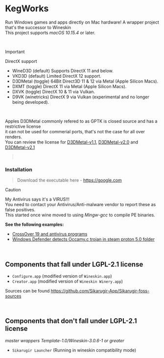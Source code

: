 # KegWorks
Run Windows games and apps directly on Mac hardware!
A wrapper project that's the successor to Wineskin\
This project supports *macOS 10.15.4* or later.

<br>




> [!IMPORTANT]
> DirectX support
> - WineD3D (default) Supports DirectX 11 and below.
> - VKD3D (default) Limited DirectX 12 support.
> - D3DMetal (toggle) 64Bit Direct3D 11 & 12 via Metal (Apple Silicon Macs).
> - DXMT (toggle) DirectX 11 via Metal (Apple Silicon Macs).
> - DXVK (toggle) DirectX 10 & 11 via Vulkan.
> - D9VK (winetricks) DirectX 9 via Vulkan (experimental and no longer being developed).
>
> <br>
>
> Apples D3DMetal commonly refered to as GPTK is closed source and has a restrictive license\
> it can not be used for commerial ports, that's not the case for all over renders.\
> You can review the license for [D3DMetal-v1.1](/D3DMetal/1.1/License.pdf), [D3DMetal-v2.0](/D3DMetal/2.0/License.pdf) and [D3DMetal-v2.1](/D3DMetal/2.1/License.pdf)
> <br>

> <br>
### Installation
> Download the executable here - https://google.com
> <br>

> [!CAUTION]
> My Antivirus says it's a VIRUS!!!\
> You need to contact your Antivirus/Anti-malware vendor to report these as false positives.\
> This started once wine moved to using *Mingw-gcc* to compile PE binaries.
> 
> __See the following examples:__
> - [CrossOver 19 and antivirus programs](https://www.codeweavers.com/support/forums/general/?t=27;msg=222870)
> - [Windows Defender detects Occamy.c trojan in steam proton 5.0 folder](https://github.com/ValveSoftware/Proton/issues/3593)

<br>

## Components that fall under LGPL-2.1 license
- `Configure.app` (modified version of  `Wineskin.app`)
- `Creator.app` (modified version of `Wineskin Winery.app`)

Sources can be found https://github.com/Sikarugir-App/Sikarugir-foss-sources

<br>

## Components that don't fall under LGPL-2.1 license
_master wrappers Template-1.0/Wineskin-3.0.6-1 or greater_
- `Sikarugir Launcher` (Running in wineskin compatibility mode)

<br>
